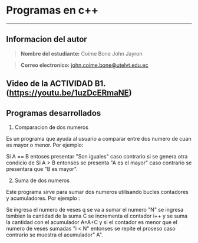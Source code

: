 

# Programas en c++
-----------------
## Informacion del autor 
> **Nombre del estudiante:** Coime Bone John Jayron

> **Correo electronico:** john.coime.bone@utelvt.edu.ec

Video de la ACTIVIDAD B1. (https://youtu.be/1uzDcERmaNE)
-------------------------------------------------

## Programas desarrollados

1. Comparacion de dos numeros 

Es un programa que ayuda al usuario a comparar entre dos numero de cuan es mayor o menor. Por ejemplo:

Si A == B entoses presentar "Son iguales" caso contrario si se genera otra condicio de Si A > B entonses se presenta "A es el mayor" caso contrario se presentara que "B es mayor".

2. Suma de dos numeros 

Este programa sirve para sumar dos numeros utilisando bucles contadores y acumuladores. Por ejemplo :

Se ingresa el numero de veses q se va a sumar el numero "N" se ingresa tsmbien la cantidad de la suma C se incrementa el contador i++ y se suma la cantidad con el acumulador A=A+C y si el contador es menor que el numero de veses sumadas "i < N"  entonses se repite el proseso caso contrario se muestra el acumulador" A".


